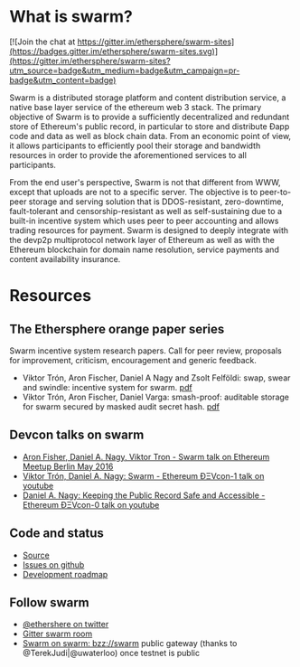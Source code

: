 # What is swarm?

[![Join the chat at https://gitter.im/ethersphere/swarm-sites](https://badges.gitter.im/ethersphere/swarm-sites.svg)](https://gitter.im/ethersphere/swarm-sites?utm_source=badge&utm_medium=badge&utm_campaign=pr-badge&utm_content=badge)

Swarm is a distributed storage platform and content distribution service, a native base layer service of the ethereum web 3 stack. The primary objective of Swarm is to provide a sufficiently decentralized and redundant store of Ethereum's public record, in particular to store and distribute Đapp code and data as well as block chain data. From an economic point of view, it allows participants to efficiently pool their storage and bandwidth resources in order to provide the aforementioned services to all participants.

From the end user's perspective, Swarm is not that different from WWW, except that uploads are not to a specific server. The objective is to peer-to-peer storage and serving solution that is DDOS-resistant, zero-downtime, fault-tolerant and censorship-resistant as well as self-sustaining due to a built-in incentive system which uses peer to peer accounting and allows trading resources for payment. Swarm is designed to deeply integrate with the devp2p multiprotocol network layer of Ethereum as well as with the Ethereum blockchain for domain name resolution, service payments and content availability insurance. 

# Resources

## The Ethersphere orange paper series

Swarm incentive system research papers. Call for peer review, proposals for improvement, criticism, encouragement and generic feedback.

* Viktor Trón, Aron Fischer, Daniel A Nagy and Zsolt Felföldi: swap, swear and swindle: incentive system for swarm. [pdf](http://swarm-gateways.net/bzz:/theswarm.eth/ethersphere/orange-papers/1/sw%5E3.pdf)
* Viktor Trón, Aron Fischer, Daniel Varga: smash-proof: auditable storage for swarm secured by masked audit secret hash. [pdf](http://swarm-gateways.net/bzz:/theswarm.eth/ethersphere/orange-papers/2/smash.pdf)


## Devcon talks on swarm

* [Aron Fisher, Daniel A. Nagy, Viktor Tron - Swarm talk on Ethereum Meetup Berlin May 2016](https://www.youtube.com/watch?v=Y9kch84cbPA)
* [Viktor Trón, Daniel A. Nagy: Swarm - Ethereum ÐΞVcon-1 talk on youtube](https://www.youtube.com/watch?v=VOC45AgZG5Q)
* [Daniel A. Nagy: Keeping the Public Record Safe and Accessible - Ethereum ÐΞVcon-0 talk on youtube](https://www.youtube.com/watch?v=QzYZQ03ON2o&list=PLJqWcTqh_zKEjpSej3ddtDOKPRGl_7MhS)

## Code and status

* [Source](https://github.com/ethereum/go-ethereum/tree/swarm)
* [Issues on github](https://github.com/ethereum/go-ethereum/labels/swarm)
* [Development roadmap](https://github.com/ethereum/go-ethereum/wiki/swarm-roadmap)

## Follow swarm 

* [@ethershere on twitter](https://twitter.com/ethersphere)
* [Gitter swarm room](https://gitter.im/ethereum/swarm) 
* [Swarm on swarm: bzz://swarm](http://swarm-gateways.net/bzz:/theswarm.eth/) public gateway (thanks to  @TerekJudi|@uwaterloo) once testnet is public
